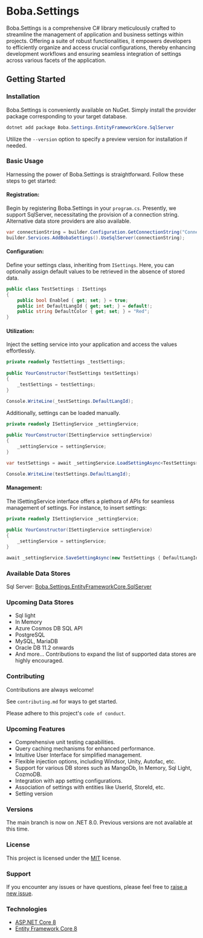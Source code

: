 
# Boba.Settings

Boba.Settings is a comprehensive C# library meticulously crafted to streamline the management of application and business settings within projects. Offering a suite of robust functionalities, it empowers developers to efficiently organize and access crucial configurations, thereby enhancing development workflows and ensuring seamless integration of settings across various facets of the application.

## Getting Started

### Installation

Boba.Settings is conveniently available on NuGet. Simply install the provider package corresponding to your target database.

```c#
dotnet add package Boba.Settings.EntityFrameworkCore.SqlServer
```

Utilize the `--version` option to specify a preview version for installation if needed.

### Basic Usage
Harnessing the power of Boba.Settings is straightforward. Follow these steps to get started:

#### Registration: 
Begin by registering Boba.Settings in your `program.cs`. Presently, we support SqlServer, necessitating the provision of a connection string. Alternative data store providers are also available.
```c#
var connectionString = builder.Configuration.GetConnectionString("ConnectionString");
builder.Services.AddBobaSettings().UseSqlServer(connectionString); 
```
#### Configuration:
Define your settings class, inheriting from `ISettings`. Here, you can optionally assign default values to be retrieved in the absence of stored data.

```c#
public class TestSettings : ISettings
{
    public bool Enabled { get; set; } = true;
    public int DefaultLangId { get; set; } = default!;
    public string DefaultColor { get; set; } = "Red";
}
```

#### Utilization: 
Inject the setting service into your application and access the values effortlessly.
```c#
private readonly TestSettings _testSettings;
	
public YourConstructor(TestSettings testSettings)
{
    _testSettings = testSettings;
}

Console.WriteLine(_testSettings.DefaultLangId);

```
Additionally, settings can be loaded manually.

```c#
private readonly ISettingService _settingService;
	
public YourConstructor(ISettingService settingService)
{
    _settingService = settingService;
}

var testSettings = await _settingService.LoadSettingAsync<TestSettings>();

Console.WriteLine(testSettings.DefaultLangId);
```

#### Management:
The ISettingService interface offers a plethora of APIs for seamless management of settings. For instance, to insert settings:
```c#
private readonly ISettingService _settingService;
	
public YourConstructor(ISettingService settingService)
{
    _settingService = settingService;
}

await _settingService.SaveSettingAsync(new TestSettings { DefaultLangId = 1, Enabled = false });
```

### Available Data Stores
Sql Server: [Boba.Settings.EntityFrameworkCore.SqlServer](https://github.com/MarwanAlmaseid/Boba.Settings/tree/master/src/Boba.Settings.EntityFrameworkCore.SqlServer)

### Upcoming Data Stores
- Sql light
- In Memory
- Azure Cosmos DB SQL API
- PostgreSQL
- MySQL, MariaDB
- Oracle DB 11.2 onwards
- And more…
Contributions to expand the list of supported data stores are highly encouraged.
### Contributing

Contributions are always welcome!

See `contributing.md` for ways to get started.

Please adhere to this project's `code of conduct`.


### Upcoming Features
- Comprehensive unit testing capabilities.
- Query caching mechanisms for enhanced performance.
- Intuitive User Interface for simplified management.
- Flexible injection options, including Windsor, Unity, Autofac, etc.
- Support for various DB stores such as MangoDb, In Memory, Sql Light, CozmoDB.
- Integration with app setting configurations.
- Association of settings with entities like UserId, StoreId, etc.
- Setting version
### Versions
The main branch is now on .NET 8.0. Previous versions are not available at this time.

### License
This project is licensed under the [MIT](https://choosealicense.com/licenses/mit/) license.

### Support
If you encounter any issues or have questions, please feel free to [raise a new issue](https://github.com/MarwanAlmaseid/Boba.Settings/issues).

### Technologies

 - [ASP.NET Core 8](https://learn.microsoft.com/en-us/aspnet/core/introduction-to-aspnet-core?view=aspnetcore-8.0)
 - [Entity Framework Core 8](https://learn.microsoft.com/en-us/ef/core/)
